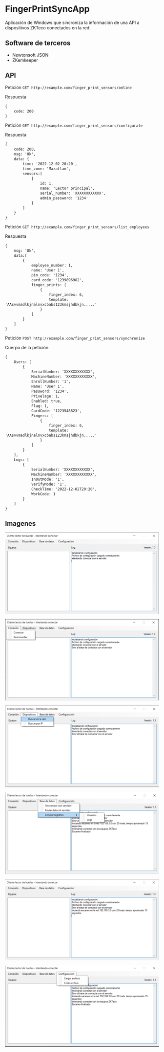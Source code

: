 # FingerPrintSyncApp

Aplicación de Windows que sincroniza la información de una API a dispositivos ZKTeco conectados en la red.

## Software de terceros

- Newtonsoft JSON
- ZKemkeeper

## API

Petición
`GET http://example.com/finger_print_sensors/online`

Respuesta

```
{
    code: 200
}
```

Petición
`GET http://example.com/finger_print_sensors/configurate`

Respuesta

```
{
    code: 200,
    msg: 'Ok',
    data: {
        time: '2022-12-02 20:20',
        time_zone: 'Mazatlan',
        sensors:[
            {
                id: 1,
                name: 'Lector principal',
                serial_number: 'XXXXXXXXXXXX',
                admin_password: '1234'
            }
        ]
    }
}
```

Petición
`GET http://example.com/finger_print_sensors/list_employees`

Respuesta

```
{
    msg: 'Ok',
    data:[
        {
            employee_number: 1,
            name: 'User 1',
            pin_code: '1234',
            card_code: '1239896982',
            finger_prints: [
                {
                    finger_index: 6,
                    template: 'AAsvvmadlkjnalnvxcbabs123kmsjhdbkjn.....'
                }
            ]
        }
    ]
}
```

Petición
`POST http://example.com/finger_print_sensors/synchronize`

Cuerpo de la petición

```
{
    Users: [
        {
            SerialNumber: 'XXXXXXXXXXXX',
            MachineNumber: 'XXXXXXXXXXXX',
            EnrollNumber: '1',
            Name: 'User 1',
            Password: '1234',
            Privelage: 1,
            Enabled: true,
            Flag: 1,
            CardCode: '1223548823',
            Fingers: [
                {
                    finger_index: 6,
                    template: 'AAsvvmadlkjnalnvxcbabs123kmsjhdbkjn.....'
                }
            ]
        }
    ],
    Logs: [
        {
            SerialNumber: 'XXXXXXXXXXXX',
            MachineNumber: 'XXXXXXXXXXXX',
            InOutMode: '1',
            VerifyMode: '1',
            CheckTime: '2022-12-02T20:20',
            WorkCode: 1
        }
    ]
}
```

## Imagenes

![General](https://github.com/EdgarPozas/FingerPrintSyncApp/blob/main/images/GENERAL.png)

![Connect](https://github.com/EdgarPozas/FingerPrintSyncApp/blob/main/images/Connect.png)

![Devices](https://github.com/EdgarPozas/FingerPrintSyncApp/blob/main/images/Devices.png)

![DataBase](https://github.com/EdgarPozas/FingerPrintSyncApp/blob/main/images/DataBase.png)

![Logs](https://github.com/EdgarPozas/FingerPrintSyncApp/blob/main/images/Logs.png)

![Configuration](https://github.com/EdgarPozas/FingerPrintSyncApp/blob/main/images/Configuration.png)

```

```
